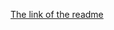 [The link of the readme](https://github.com/djonko/kafka-guru-springboot-dispatch/blob/main/readme.md)